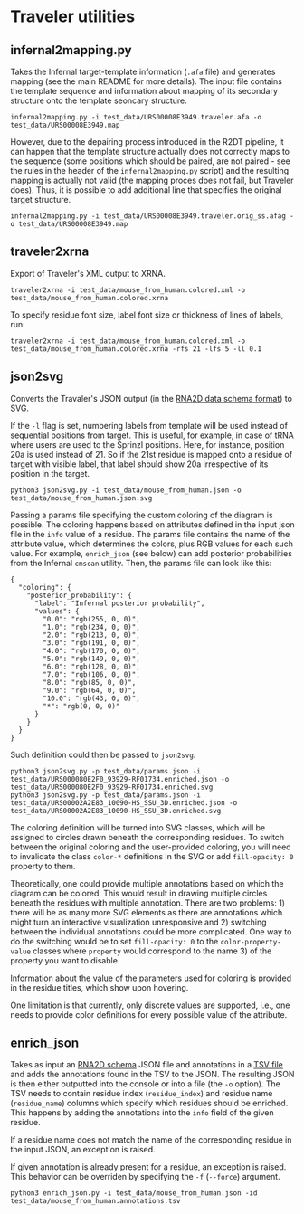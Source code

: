 # Traveler utilities

## infernal2mapping.py

Takes the Infernal target-template information (`.afa` file) and generates mapping (see the main README for more details).
The input file contains the template sequence and information about mapping of its secondary structure onto the template
seoncary structure.

```
infernal2mapping.py -i test_data/URS00008E3949.traveler.afa -o test_data/URS00008E3949.map
```

However, due to the depairing process introduced in the R2DT pipeline, it can happen that the template structure
actually does not correctly maps to the sequence (some positions which should be paired, are not paired - see the rules
in the header of the `infernal2mapping.py` script) and the resulting mapping is actually not valid (the mapping proces
does not fail, but Traveler does). Thus, it is possible to add additional line that specifies
the original target structure.

```
infernal2mapping.py -i test_data/URS00008E3949.traveler.orig_ss.afag -o test_data/URS00008E3949.map
```

## traveler2xrna

Export of Traveler's XML output to XRNA.

```
traveler2xrna -i test_data/mouse_from_human.colored.xml -o test_data/mouse_from_human.colored.xrna
```

To specify residue font size, label font size or thickness of lines of labels, run:

```
traveler2xrna -i test_data/mouse_from_human.colored.xml -o test_data/mouse_from_human.colored.xrna -rfs 21 -lfs 5 -ll 0.1
```

## json2svg

Converts the Travaler's JSON output (in the [RNA2D data schema format](https://github.com/LDWLab/RNA2D-data-schema/))
to SVG.

If the `-l` flag is set, numbering labels from template will be used instead of sequential positions from target. This
is useful, for example, in case of tRNA where users are used to the Sprinzl positions. Here, for instance, position 20a is
used instead of 21. So if the 21st residue is mapped onto a residue of target with visible label, that label should show 20a 
irrespective of its position in the target.

``
python3 json2svg.py -i test_data/mouse_from_human.json -o test_data/mouse_from_human.json.svg
``

Passing a params file specifying the custom coloring of the diagram is possible. The coloring happens based on attributes
defined in the input json file in the `info` value of a residue. The params file contains the name of the attribute 
value, which determines the colors, plus RGB values for each such value. For example, ``enrich_json`` (see below) can add posterior 
probabilities from the Infernal `cmscan` utility. Then, the params file can look like this:


```
{
  "coloring": {
    "posterior_probability": {
      "label": "Infernal posterior probability",
      "values": {        
        "0.0": "rgb(255, 0, 0)",
        "1.0": "rgb(234, 0, 0)",
        "2.0": "rgb(213, 0, 0)",
        "3.0": "rgb(191, 0, 0)",
        "4.0": "rgb(170, 0, 0)",
        "5.0": "rgb(149, 0, 0)",
        "6.0": "rgb(128, 0, 0)",
        "7.0": "rgb(106, 0, 0)",
        "8.0": "rgb(85, 0, 0)",
        "9.0": "rgb(64, 0, 0)",
        "10.0": "rgb(43, 0, 0)",
        "*": "rgb(0, 0, 0)"
      }
    }
  }
}
```

Such definition could then be passed to `json2svg`:

```
python3 json2svg.py -p test_data/params.json -i test_data/URS000080E2F0_93929-RF01734.enriched.json -o test_data/URS000080E2F0_93929-RF01734.enriched.svg
python3 json2svg.py -p test_data/params.json -i test_data/URS00002A2E83_10090-HS_SSU_3D.enriched.json -o test_data/URS00002A2E83_10090-HS_SSU_3D.enriched.svg
```
The coloring definition will be turned into SVG classes, which will be assigned to circles drawn 
beneath the corresponding
residues. To switch between the original coloring and the user-provided coloring, you will need to invalidate the class
`color-*` definitions in the SVG or add `fill-opacity: 0` property to them. 

Theoretically, one could provide multiple annotations based on which the diagram can be colored. This would
result in drawing multiple circles beneath the residues with multiple annotation. There are two problems: 1) there will
be as many more SVG elements as there are annotations which might turn an interactive visualization unresponsive and
2) switching between the individual annotations could be more complicated. One way to do the switching would be
to set `fill-opacity: 0` to the `color-property-value` classes where `property` would correspond to the name 
3) of the property you want to disable.

Information about the value of the parameters used for coloring is provided in the residue titles, which show upon 
hovering.

One limitation is that currently, only discrete values are supported, i.e., one needs to provide color definitions
for every possible value of the attribute.

## enrich_json

Takes as input an [RNA2D schema](https://github.com/LDWLab/RNA2D-data-schema/) JSON file and annotations in 
a [TSV file](test_data/mouse_from_human.annotations.tsv) and adds the annotations found in the TSV to the
JSON. The resulting JSON is then either outputted into the console or into a file (the ``-o`` option).
The TSV needs to contain residue index (``residue_index``) and residue name (``residue_name``) columns which specify
which residues should be enriched. This happens by adding the annotations into the ``info`` field of the given
residue. 

If a residue name does not match the name of the corresponding residue in the input JSON, an exception
is raised.

If given annotation is already present for a residue, an exception is raised. This behavior can be overriden by specifying the ``-f`` 
(``--force``) argument.

``
python3 enrich_json.py -i test_data/mouse_from_human.json -id test_data/mouse_from_human.annotations.tsv
``

